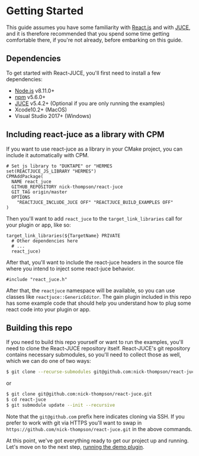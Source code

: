 # Getting Started

This guide assumes you have some familiarity with [React.js](https://reactjs.org/) and with [JUCE](https://juce.com/), and it is therefore recommended that you spend some time getting comfortable there, if you're not already, before embarking on this guide.

## Dependencies

To get started with React-JUCE, you'll first need to install a few dependencies:

- [Node.js](https://nodejs.org/en/) v8.11.0+
- [npm](https://www.npmjs.com/) v5.6.0+
- [JUCE](https://juce.com/) v5.4.2+ (Optional if you are only running the examples)
- Xcode10.2+ (MacOS)
- Visual Studio 2017+ (Windows)

## Including react-juce as a library with CPM

If you want to use react-juce as a library in your CMake project, you can include it
automatically with CPM.

```
# Set js library to "DUKTAPE" or "HERMES
set(REACTJUCE_JS_LIBRARY "HERMES")
CPMAddPackage(
  NAME react_juce
  GITHUB_REPOSITORY nick-thompson/react-juce
  GIT_TAG origin/master
  OPTIONS
    "REACTJUCE_INCLUDE_JUCE OFF" "REACTJUCE_BUILD_EXAMPLES OFF"
)
```

Then you'll want to add `react_juce` to the `target_link_libraries` call for your
plugin or app, like so:

```
target_link_libraries(${TargetName} PRIVATE
  # Other dependencies here
  # ...
  react_juce)
```

After that, you'll want to include the react-juce headers in the source file where
you intend to inject some react-juce behavior.

```
#include "react_juce.h"
```

After that, the `reactjuce` namespace will be available, so you can use classes like
`reactjuce::GenericEditor`. The gain plugin included in this repo has some example
code that should help you understand how to plug some react code into your plugin or
app.

## Building this repo

If you need to build this repo yourself or want to run the examples, you'll need to
clone the React-JUCE repository itself. React-JUCE's git repository contains
necessary submodules, so you'll need to collect those as well, which we can do one
of two ways:

```bash
$ git clone --recurse-submodules git@github.com:nick-thompson/react-juce.git
```

or

```bash
$ git clone git@github.com:nick-thompson/react-juce.git
$ cd react-juce
$ git submodule update --init --recursive
```

Note that the `git@github.com` prefix here indicates cloning via SSH. If you prefer
to work with git via HTTPS you'll want to swap in `https://github.com/nick-thompson/react-juce.git`
in the above commands.

At this point, we've got everything ready to get our project up and running. Let's
move on to the next step, [running the demo plugin](Running_the_Example.md).
